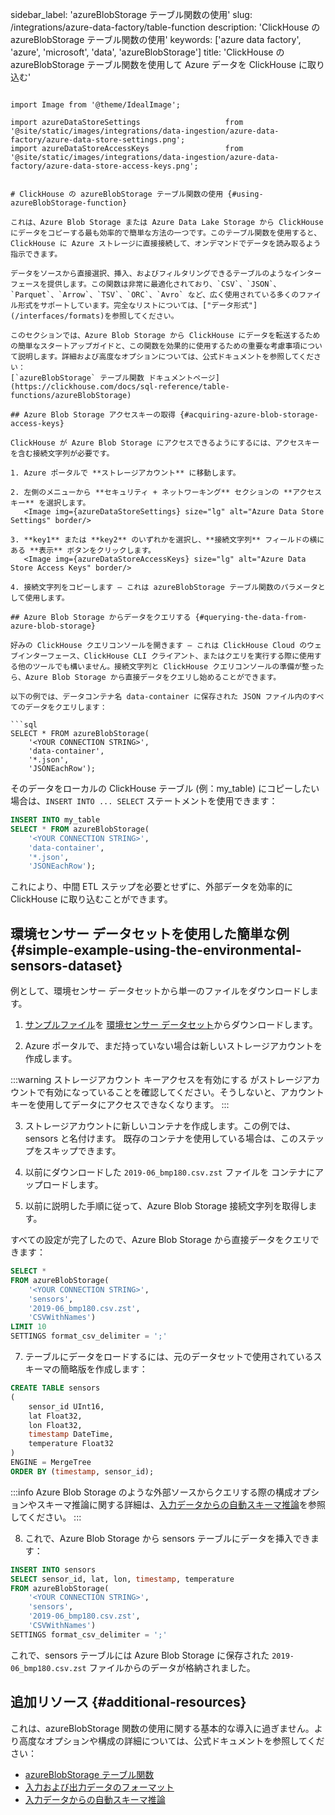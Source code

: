 sidebar_label: 'azureBlobStorage テーブル関数の使用'
slug: /integrations/azure-data-factory/table-function
description: 'ClickHouse の azureBlobStorage テーブル関数の使用'
keywords: ['azure data factory', 'azure', 'microsoft', 'data', 'azureBlobStorage']
title: 'ClickHouse の azureBlobStorage テーブル関数を使用して Azure データを ClickHouse に取り込む'
```

import Image from '@theme/IdealImage';

import azureDataStoreSettings                   from '@site/static/images/integrations/data-ingestion/azure-data-factory/azure-data-store-settings.png';
import azureDataStoreAccessKeys                 from '@site/static/images/integrations/data-ingestion/azure-data-factory/azure-data-store-access-keys.png';


# ClickHouse の azureBlobStorage テーブル関数の使用 {#using-azureBlobStorage-function}

これは、Azure Blob Storage または Azure Data Lake Storage から ClickHouse にデータをコピーする最も効率的で簡単な方法の一つです。このテーブル関数を使用すると、ClickHouse に Azure ストレージに直接接続して、オンデマンドでデータを読み取るよう指示できます。

データをソースから直接選択、挿入、およびフィルタリングできるテーブルのようなインターフェースを提供します。この関数は非常に最適化されており、`CSV`、`JSON`、`Parquet`、`Arrow`、`TSV`、`ORC`、`Avro` など、広く使用されている多くのファイル形式をサポートしています。完全なリストについては、["データ形式"](/interfaces/formats)を参照してください。

このセクションでは、Azure Blob Storage から ClickHouse にデータを転送するための簡単なスタートアップガイドと、この関数を効果的に使用するための重要な考慮事項について説明します。詳細および高度なオプションについては、公式ドキュメントを参照してください：
[`azureBlobStorage` テーブル関数 ドキュメントページ](https://clickhouse.com/docs/sql-reference/table-functions/azureBlobStorage)

## Azure Blob Storage アクセスキーの取得 {#acquiring-azure-blob-storage-access-keys}

ClickHouse が Azure Blob Storage にアクセスできるようにするには、アクセスキーを含む接続文字列が必要です。

1. Azure ポータルで **ストレージアカウント** に移動します。

2. 左側のメニューから **セキュリティ + ネットワーキング** セクションの **アクセスキー** を選択します。
   <Image img={azureDataStoreSettings} size="lg" alt="Azure Data Store Settings" border/>

3. **key1** または **key2** のいずれかを選択し、**接続文字列** フィールドの横にある **表示** ボタンをクリックします。
   <Image img={azureDataStoreAccessKeys} size="lg" alt="Azure Data Store Access Keys" border/>

4. 接続文字列をコピーします — これは azureBlobStorage テーブル関数のパラメータとして使用します。

## Azure Blob Storage からデータをクエリする {#querying-the-data-from-azure-blob-storage}

好みの ClickHouse クエリコンソールを開きます — これは ClickHouse Cloud のウェブインターフェース、ClickHouse CLI クライアント、またはクエリを実行する際に使用する他のツールでも構いません。接続文字列と ClickHouse クエリコンソールの準備が整ったら、Azure Blob Storage から直接データをクエリし始めることができます。

以下の例では、データコンテナ名 data-container に保存された JSON ファイル内のすべてのデータをクエリします：

```sql
SELECT * FROM azureBlobStorage(
    '<YOUR CONNECTION STRING>',
    'data-container',
    '*.json',
    'JSONEachRow');
```

そのデータをローカルの ClickHouse テーブル (例：my_table) にコピーしたい場合は、`INSERT INTO ... SELECT` ステートメントを使用できます：

```sql
INSERT INTO my_table
SELECT * FROM azureBlobStorage(
    '<YOUR CONNECTION STRING>',
    'data-container',
    '*.json',
    'JSONEachRow');
```

これにより、中間 ETL ステップを必要とせずに、外部データを効率的に ClickHouse に取り込むことができます。

## 環境センサー データセットを使用した簡単な例 {#simple-example-using-the-environmental-sensors-dataset}

例として、環境センサー データセットから単一のファイルをダウンロードします。

1. [サンプルファイル](https://clickhouse-public-datasets.s3.eu-central-1.amazonaws.com/sensors/monthly/2019-06_bmp180.csv.zst)を
   [環境センサー データセット](https://clickhouse.com/docs/getting-started/example-datasets/environmental-sensors)からダウンロードします。

2. Azure ポータルで、まだ持っていない場合は新しいストレージアカウントを作成します。

:::warning
ストレージアカウント キーアクセスを有効にする がストレージアカウントで有効になっていることを確認してください。そうしないと、アカウントキーを使用してデータにアクセスできなくなります。
:::

3. ストレージアカウントに新しいコンテナを作成します。この例では、sensors と名付けます。
   既存のコンテナを使用している場合は、このステップをスキップできます。

4. 以前にダウンロードした `2019-06_bmp180.csv.zst` ファイルを
   コンテナにアップロードします。

5. 以前に説明した手順に従って、Azure Blob Storage 接続文字列を取得します。

すべての設定が完了したので、Azure Blob Storage から直接データをクエリできます：

```sql
SELECT *
FROM azureBlobStorage(
    '<YOUR CONNECTION STRING>', 
    'sensors',
    '2019-06_bmp180.csv.zst', 
    'CSVWithNames')
LIMIT 10
SETTINGS format_csv_delimiter = ';'
```

7. テーブルにデータをロードするには、元のデータセットで使用されているスキーマの簡略版を作成します：
```sql
CREATE TABLE sensors
(
    sensor_id UInt16,
    lat Float32,
    lon Float32,
    timestamp DateTime,
    temperature Float32
)
ENGINE = MergeTree
ORDER BY (timestamp, sensor_id);
```

:::info
Azure Blob Storage のような外部ソースからクエリする際の構成オプションやスキーマ推論に関する詳細は、[入力データからの自動スキーマ推論](https://clickhouse.com/docs/interfaces/schema-inference)を参照してください。
:::

8. これで、Azure Blob Storage から sensors テーブルにデータを挿入できます：
```sql
INSERT INTO sensors
SELECT sensor_id, lat, lon, timestamp, temperature
FROM azureBlobStorage(
    '<YOUR CONNECTION STRING>', 
    'sensors',
    '2019-06_bmp180.csv.zst', 
    'CSVWithNames')
SETTINGS format_csv_delimiter = ';'
```

これで、sensors テーブルには Azure Blob Storage に保存された `2019-06_bmp180.csv.zst` ファイルからのデータが格納されました。

## 追加リソース {#additional-resources}

これは、azureBlobStorage 関数の使用に関する基本的な導入に過ぎません。より高度なオプションや構成の詳細については、公式ドキュメントを参照してください：

- [azureBlobStorage テーブル関数](https://clickhouse.com/docs/sql-reference/table-functions/azureBlobStorage)
- [入力および出力データのフォーマット](https://clickhouse.com/docs/sql-reference/formats)
- [入力データからの自動スキーマ推論](https://clickhouse.com/docs/interfaces/schema-inference)
